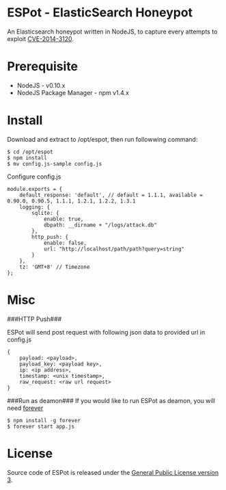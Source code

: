 ESPot - ElasticSearch Honeypot
==============================
An Elasticsearch honeypot written in NodeJS, to capture every attempts to exploit [CVE-2014-3120].

Prerequisite
============
* NodeJS - v0.10.x
* NodeJS Package Manager - npm v1.4.x

Install
========
Download and extract to /opt/espot, then run followwing command:

    $ cd /opt/espot
    $ npm install
    $ mv config.js-sample config.js
Configure config.js 

    module.exports = {
        default_response: 'default', // default = 1.1.1, available = 0.90.0, 0.90.5, 1.1.1, 1.2.1, 1.2.2, 1.3.1
        logging: {
            sqlite: {
                enable: true,
                dbpath: __dirname + "/logs/attack.db"
            },
            http_push: {
                enable: false,
                url: "http://localhost/path/path?query=string"
            }
        },
        tz: 'GMT+8' // Timezone
    };


Misc
====
###HTTP Push###

ESPot will send post request with following json data to provided url in config.js
    
    {
        payload: <payload>,
        payload_key: <payload key>,
        ip: <ip address>,
        timestamp: <unix timestamp>,
        raw_request: <raw url request>
    }

###Run as deamon###
If you would like to run ESPot as deamon, you will need [forever]

    $ npm install -g forever
    $ forever start app.js

License
========
Source code of ESPot is released under the [General Public License version 3].

[CVE-2014-3120]:http://cve.mitre.org/cgi-bin/cvename.cgi?name=CVE-2014-3120
[General Public License version 3]:http://www.gnu.org/licenses/gpl-3.0.html
[forever]:https://github.com/nodejitsu/forever